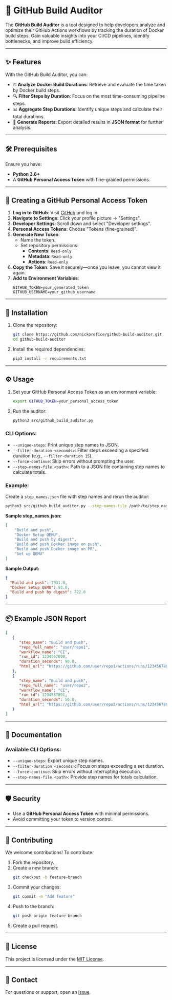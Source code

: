 # 🚀 GitHub Build Auditor

The **GitHub Build Auditor** is a tool designed to help developers analyze and optimize their GitHub Actions workflows by tracking the duration of Docker build steps. Gain valuable insights into your CI/CD pipelines, identify bottlenecks, and improve build efficiency.

---

## ✨ Features

With the GitHub Build Auditor, you can:
- ⏱ **Analyze Docker Build Durations**: Retrieve and evaluate the time taken by Docker build steps.
- 🔍 **Filter Steps by Duration**: Focus on the most time-consuming pipeline steps.
- 📊 **Aggregate Step Durations**: Identify unique steps and calculate their total durations.
- 📝 **Generate Reports**: Export detailed results in **JSON format** for further analysis.

---

## 🛠 Prerequisites

Ensure you have:
- **Python 3.6+**
- A **GitHub Personal Access Token** with fine-grained permissions.

---

## 🔑 Creating a GitHub Personal Access Token

1. **Log in to GitHub**: Visit [GitHub](https://github.com) and log in.
2. **Navigate to Settings**: Click your profile picture → "Settings".
3. **Developer Settings**: Scroll down and select "Developer settings".
4. **Personal Access Tokens**: Choose "Tokens (fine-grained)".
5. **Generate New Token**:
   - Name the token.
   - Set repository permissions:
     - **Contents**: `Read-only`
     - **Metadata**: `Read-only`
     - **Actions**: `Read-only`
6. **Copy the Token**: Save it securely—once you leave, you cannot view it again.
7. **Add to Environment Variables**:
   ```properties
   GITHUB_TOKEN=your_generated_token
   GITHUB_USERNAME=your_github_username
   ```

---

## 🚀 Installation

1. Clone the repository:
   ```bash
   git clone https://github.com/nickorefice/github-build-auditor.git
   cd github-build-auditor
   ```

2. Install the required dependencies:
   ```bash
   pip3 install -r requirements.txt
   ```

---

## ⚙️ Usage

1. Set your GitHub Personal Access Token as an environment variable:
   ```bash
   export GITHUB_TOKEN=your_personal_access_token
   ```

2. Run the auditor:
   ```bash
   python3 src/github_build_auditor.py
   ```

### CLI Options:
- `--unique-steps`: Print unique step names to JSON.
- `--filter-duration <seconds>`: Filter steps exceeding a specified duration (e.g., `--filter-duration 15`).
- `--force-continue`: Skip errors without prompting the user.
- `--step-names-file <path>`: Path to a JSON file containing step names to calculate totals.

### Example:
Create a `step_names.json` file with step names and rerun the auditor:
```bash
python3 src/github_build_auditor.py --step-names-file /path/to/step_names.json
```
**Sample step_names.json:**
```json
[
    "Build and push",
    "Docker Setup QEMU",
    "Build and push by digest",
    "Build and push Docker image on push",
    "Build and push Docker image on PR",
    "Set up QEMU"
]
```

**Sample Output:**
```json
{
  "Build and push": 7931.0,
  "Docker Setup QEMU": 93.0,
  "Build and push by digest": 722.0
}
```

---

## 📦 Example JSON Report

```json
[
   {
      "step_name": "Build and push",
      "repo_full_name": "user/repo1",
      "workflow_name": "CI",
      "run_id": 1234567890,
      "duration_seconds": 90.0,
      "html_url": "https://github.com/user/repo1/actions/runs/1234567890/job/1234567890"
   },
   {
      "step_name": "Build and push",
      "repo_full_name": "user/repo2",
      "workflow_name": "CI",
      "run_id": 1234567891,
      "duration_seconds": 50.0,
      "html_url": "https://github.com/user/repo2/actions/runs/1234567891/job/1234567891"
   }
]
```


---

## 📖 Documentation

### Available CLI Options:
- `--unique-steps`: Export unique step names.
- `--filter-duration <seconds>`: Focus on steps exceeding a set duration.
- `--force-continue`: Skip errors without interrupting execution.
- `--step-names-file <path>`: Provide step names for totals calculation.

---

## 🛡 Security

- Use a **GitHub Personal Access Token** with minimal permissions.
- Avoid committing your token to version control.

---

## 🤝 Contributing

We welcome contributions! To contribute:
1. Fork the repository.
2. Create a new branch:
   ```bash
   git checkout -b feature-branch
   ```
3. Commit your changes:
   ```bash
   git commit -m "Add feature"
   ```
4. Push to the branch:
   ```bash
   git push origin feature-branch
   ```
5. Create a pull request.

---

## 📄 License

This project is licensed under the [MIT License](LICENSE).

---

## 📧 Contact

For questions or support, open an [issue](https://github.com/nickorefice/github-build-auditor/issues).
